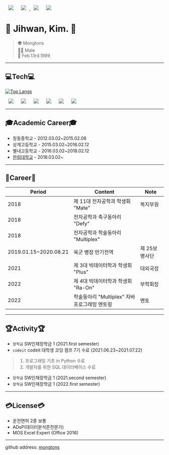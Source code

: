 <div>
  <a herf="https://github.com/mongtons">
    <img src="https://img.shields.io/badge/-github-%23181717?style=plastic&logo=Github&logoColor=white&link=https://github.com/mongtons"
         style="height : auto; margin-left : 10px; margin-right : 10px;"/>
  </a>
  <a href="https://www.instagram.com/kji._.hwan">
      <img src="https://img.shields.io/badge/-instagram-%23E4405F?style=plastic&logo=Instagram&logoColor=white&link=https://www.instagram.com/kji._.hwan"
          style="height : auto; margin-left : 10px; margin-right : 10px;"/>
  </a>
  <a herf="mailto:mongtons990213@gamil.com">
    <img src="https://img.shields.io/badge/-Gmail-%23EA4335?style=plastic&logo=Gmail&logoColor=white&link=mailto:mongtons990213@gamil.com"
         style="height : auto; margin-left : 10px; margin-right : 10px;"/>
  </a>
  <a herf="mailto:smilekim99@naver.com">
    <img src="https://img.shields.io/badge/-NAVER-%2303C75A?style=plastic&logo=Naver&logoColor=white&link=mailto:smilekim99@naver.com"
         style="height : auto; margin-left : 10px; margin-right : 10px;"/>
  </a>
 </div>    

# :eyes: Jihwan, Kim. :eyes:
> 👽 Mongtons   
> 👨‍🚀 Male  
> :birthday: Feb.13rd.1999

---
## :computer:Tech:computer:

[![Top Langs](https://github-readme-stats.vercel.app/api/top-langs/?username=mongtons&langs_count=8&layout=compact&theme=dark)](https://github.com/anuraghazra/github-readme-stats)
<div>
  <a herf="https://flask.palletsprojects.com/en/2.0.x/">
    <img src="https://img.shields.io/badge/-Flask-%23000000?style=?style=for-the-badge&logo=Flask&logoColor=white&link=https://flask.palletsprojects.com/en/2.0.x/"
         style="height : auto; margin-left : 10px; margin-right : 10px;"/>
  </a>
  <a herf="https://www.mysql.com/">
    <img src="https://img.shields.io/badge/-MySQL-%234479A1?style=?style=for-the-badge&logo=MySQL&logoColor=white&link=https://www.mysql.com/"
         style="height : auto; margin-left : 10px; margin-right : 10px;"/>
  </a>
  <a herf="https://numpy.org/">
    <img src="https://img.shields.io/badge/-Numpy-%23013243?style=?style=for-the-badge&logo=Numpy&logoColor=white&link=https://numpy.org/"
         style="height : auto; margin-left : 10px; margin-right : 10px;"/>
  </a>
  <a herf="https://pandas.pydata.org/">
    <img src="https://img.shields.io/badge/-Pandas-%23150458?style=?style=for-the-badge&logo=Pandas&logoColor=white&link=https://pandas.pydata.org/"
         style="height : auto; margin-left : 10px; margin-right : 10px;"/>
  </a>
  <a herf="https://jupyter.org/">
    <img src="https://img.shields.io/badge/-Jupyter-%23F37626?style=?style=for-the-badge&logo=Jupyter&logoColor=white&link=https://jupyter.org/"
         style="height : auto; margin-left : 10px; margin-right : 10px;"/>
  </a>
  <a herf="https://www.rstudio.com/">
    <img src="https://img.shields.io/badge/-R%20studio-%2375AADB?style=?style=for-the-badge&logo=Rstudio&logoColor=white&link=https://www.rstudio.com/"
         style="height : auto; margin-left : 10px; margin-right : 10px;"/>
  </a>
 </div>

---
## :mortar_board:Academic Career:mortar_board:
* 창동중학교 - 2012.03.02\~2015.02.08   
* 상계고등학교 - 2015.03.02\~2016.02.12   
* 별내고등학교 - 2016.03.02\~2018.02.12   
* [한림대학교][hallym] - 2018.03.02\~
---
## :bookmark:Career:bookmark:
|Period|Content|Note|
|---|---|---|
|2018|제 11대 전자공학과 학생회 "Mate"|복지부원|
|2018|전자공학과 축구동아리 "Defy"||
|2018|전자공학과 학술동아리 "Multiplex"||
|2019.01.15\~2020.08.21|육군 병장 만기전역|제 25보병사단|
|2021|제 3대 빅데이터학과 학생회 "Plus"|대외국장|
|2022|제 4대 빅데이터학과 학생회 "Ra-On"|부학회장|
|2022|학술동아리 "Multiplex" 자바프로그래밍 멘토링|멘토|
---
## :trophy:Activity:trophy:
* `장학금` SW인재장학금 1 (2021.first semester)
* `codeit` codeit 대학생 코딩 캠프 7기 수료 (2021.06.23~2021.07.22)
> 1. 프로그래밍 기초 in Python 수료   
> 2. 개발자를 위한 SQL 데이터베이스 수료
* `장학금` SW인재장학금 1 (2021.second semester)   
* `장학금` SW인재장학금 1 (2022.first semester)
---
## :credit_card:License:credit_card:
* 운전면허 2종 보통
* ADsP(데이터분석준전문가)
* MOS Excel Expert (Office 2016)
---
github address: [mongtons][github]

[github]:http://github.com/mongtons
[hallym]:https://www.hallym.ac.kr
